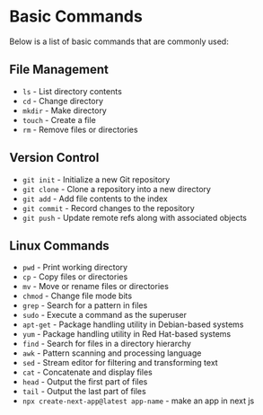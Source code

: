 # Basic Commands

Below is a list of basic commands that are commonly used:

## File Management

- `ls` - List directory contents
- `cd` - Change directory
- `mkdir` - Make directory
- `touch` - Create a file
- `rm` - Remove files or directories

## Version Control

- `git init` - Initialize a new Git repository
- `git clone` - Clone a repository into a new directory
- `git add` - Add file contents to the index
- `git commit` - Record changes to the repository
- `git push` - Update remote refs along with associated objects 

## Linux Commands

- `pwd` - Print working directory
- `cp` - Copy files or directories
- `mv` - Move or rename files or directories
- `chmod` - Change file mode bits
- `grep` - Search for a pattern in files
- `sudo` - Execute a command as the superuser
- `apt-get` - Package handling utility in Debian-based systems
- `yum` - Package handling utility in Red Hat-based systems
- `find` - Search for files in a directory hierarchy
- `awk` - Pattern scanning and processing language
- `sed` - Stream editor for filtering and transforming text
- `cat` - Concatenate and display files
- `head` - Output the first part of files
- `tail` - Output the last part of files
- `npx create-next-app@latest app-name` - make an app in next js
  

